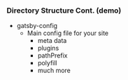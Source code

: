 ### Directory Structure Cont. (demo)

- gatsby-config
  - Main config file for your site
    - meta data
    - plugins
    - pathPrefix
    - polyfill
    - much more
